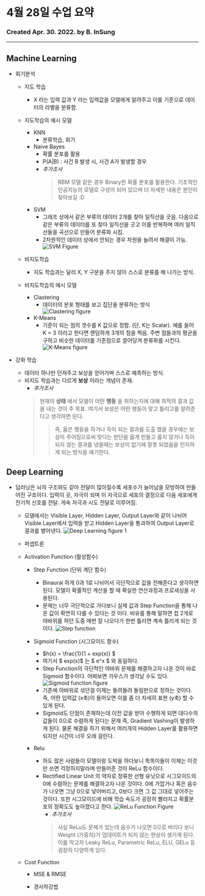 # 4월 28일 수업 요약
### Created Apr. 30. 2022. by B. InSung
---
## Machine Learning

- 회기분석
    - 지도 학습
        - X 라는 입력 값과 Y 라는 입력값을 모델에게 알려주고 이를 기준으로 데이터의 라벨을 분류함.

    - 지도학습의 예시 모델
        - KNN
            - 분류학습, 회기
        - Naive Bayes
            - 확률 분포를 활용
            - P(A|B) : 사건 B 발생 시, 사건 A가 발생할 경우
            - *추가조사*
                > RBM 모델 같은 경우 Binary한 확률 분포를 활용한다. 기초적인 인공지능의 모델로 구성이 되어 있으며 더 자세한 내용은 본인이 찾아보길 :D
        - SVM
            - 그래프 상에서 같은 부류의 데이터 2개를 찾아 일직선을 긋음. 다음으로 같은 부류의 데이터를 또 찾아 일직선을 긋고 이를 반복하며 여러 일직선들을 곡선으로 만들어 분류화 시킴.
            - 2차원적인 데이터 상에서 안되는 경우 차원을 늘려서 해결이 가능.
            ![SVM Figure](./img/svm_fig.png)

    - 비지도학습
        - 지도 학습과는 달리 X, Y 구분을 주지 않아 스스로 분류를 해 나가는 방식.
    
    - 비지도학습의 예시 모델
        - Clastering
            - 데이터의 분포 형태를 보고 집단을 분류하는 방식
            ![Clastering figure](./img/clastering_fig.jpg)
        - K-Means
            - 기준이 되는 점의 갯수를 K 값으로 정함. (단, K는 Scalar). 예를 들어 K = 3 이라고 한다면 랜덤하게 3개의 점을 찍음. 주변 점들과의 평균을 구하고 비슷한 데이터를 기준점으로 끌어당겨 분류화를 시킨다.
            ![K-Means figure](./img/k_means.png)

- 강화 학습
    - 데이터 하나만 던져주고 보상을 얻어가며 스스로 예측하는 방식.
    - 비지도 학습과는 다르게 __보상__ 이라는 개념이 존재.
        - *추가조사*
        > 현재의 __상태__ 에서 모델이 어떤 __행동__ 을 취하는지에 대해 최적의 결과 값을 내는 것이 주 목표. 여기서 보상은 어떤 행동이 맞고 틀리고를 알려준다고 생각하면 된다. 
        >> 즉, 옳은 행동을 하거나 득이 되는 결과를 도출 했을 경우에는 보상이 주어짐으로써 맞다는 판단을 옳게 만들고 옳지 않거나 득이 되지 않는 결과를 냈을때는 보상이 없기에 잘못 되었음을 인지하게 되는 방식을 얘기한다.

## Deep Learning
- 딥러닝은 뇌의 구조와도 같아 전달이 많아질수록 세포수가 늘어남을 모방하여 만들어진 구조이다. 입력이 곳, 자극이 되며 이 자극으로 세포의 결정으로 다음 세포에게 전기적 신호를 전달. 게속 자극과 시도 전달로 이루어짐. 
    - 모델에서는 Visible Layer, Hidden Layer, Output Layer와 같이 나뉘어 Visible Layer에서 입력을 받고 Hidden Layer을 통과하여 Output Layer로 결과를 뱉어낸다. 
    ![Deep Learning figure 1](./img/deep_learning_fig1.png)

    - 퍼셉트론 
    - Activation Function (활성함수)
        - Step Function (단위 계단 함수)
            - Binaural 하게 0과 1로 나뉘어서 극단적으로 값을 전해준다고 생각하면 된다. 모델이 확률적인 계산을 할 때 확실한 연산과정과 프로세싱을 사용된다. 
            - 문제는 너무 극단적으로 가다보니 실제 값과 Step Function을 통해 나온 값이 확연히 다를 수 있다는 것 이다. 비유를 통해 말하면 컵 2개로 야바위를 하던 도중 매번 잘 나오다가 한번 틀리면 계속 틀리게 되는 것 이다.
            ![Step function](./img/step_f_fig.jpg)

        - Sigmoid Function (시그모이드 함수)
            - $h(x) = \frac{1}{1 + exp(x)} $
            - 여기서 $ exp(x)$ 는 $ e^x $ 와 동일하다.
            - Step Function의 극단적인 야바위 문제를 해결하고자 나온 것이 바로 Sigmoid 함수이다. 어찌보면 가우스가 생각날 수도 있다. 
            ![Sigmoid function figure](./img/sigmoid_f_fig.png)
            - 기존에 야바위로 섞던걸 이제는 돌려돌려 돌림판으로 정하는 것이다. 즉, 어떤 입력값 (x축)이 들어오면 이를 좀 더 자세히 표현 (y축) 할 수 있게 된다.
            - Sigmoid도 단점이 존재하는데 이전 값을 받아 수행하게 되면 대다수의 값들이 0으로 수렴하게 된다는 문제 즉, Gradient Vashing이 발생하게 된다. 물론 해결을 하기 위해서 여러개의 Hidden Layer를 활용하면 되지만 시간이 너무 오래 걸린다.
        - Relu
            - 하도 많은 사람들이 모델이랑 도박을 하다보니 똑똑이들이 이제는 이것만 쓰면 걱정하지말라며 만들어준 것이 ReLu 함수이다.
            - Rectified Linear Unit 의 약자로 정류한 선형 유닛으로 시그모이드의 0에 수렴하는 문제를 해결하고자 나온 것이다. 0에 가깝거나 혹은 음수가 나오면 그냥 0으로 넣어버리고, 0보다 크면 그 값 그대로 넣어주는 것이다. 또한 시그모이드에 비해 학습 속도가 굉장히 빨라지고 확률분포의 정확도도 높아졌다고 한다.
            ![ReLu Function Figure](./img/relu_f_fig.png)
                - *추가조사*
                > 사실 ReLu도 문제가 있는데 음수가 나오면 0으로 버리다 보니 Weight (가중치)가 업데이트가 되지 않는 현상이 생기게 된다. 이를 막고자 Leaky ReLu, Parametric ReLu, ELU, GELu 등 굉장히 다양하게 있다.
            
    - Cost Function
        - MSE & RMSE
        
        - 경사하강법